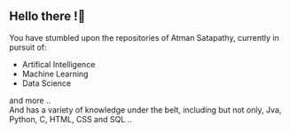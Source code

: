 ## Hello there !👋

You have stumbled upon the repositories of Atman Satapathy, currently in pursuit of:
<ul><li>Artifical Intelligence</li><li>Machine Learning</li><li>Data Science</li></ul>

and more .. <br>
And has a variety of knowledge under the belt, including but not only, Jva, Python, C, HTML, CSS and SQL .. 

<!--
**Atman-Satapathy/Atman-Satapathy** is a ✨ _special_ ✨ repository because its `README.md` (this file) appears on your GitHub profile.

Here are some ideas to get you started:

- 🔭 I’m currently working on ...
- 🌱 I’m currently learning ...
- 👯 I’m looking to collaborate on ...
- 🤔 I’m looking for help with ...
- 💬 Ask me about ...
- 📫 How to reach me: ...
- 😄 Pronouns: ...
- ⚡ Fun fact: ...
-->
